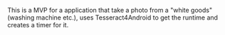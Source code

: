 This is a MVP for a application that take a photo from a "white goods" (washing machine etc.), uses Tesseract4Android to get the runtime and creates a timer for it.
